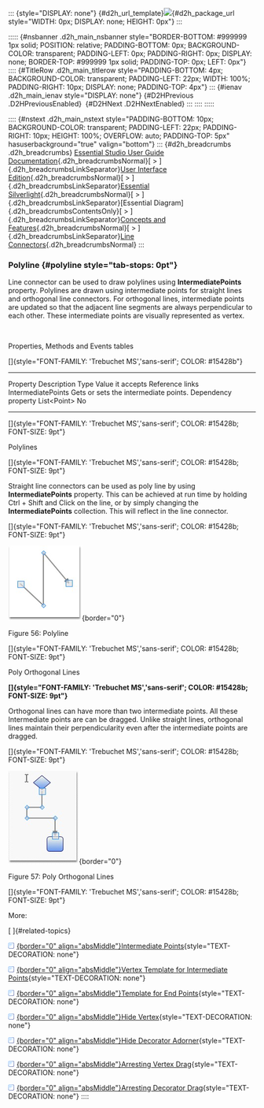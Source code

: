 ::: {style="DISPLAY: none"}
[](ms-xhelp:///?Id=d2h_url_template){#d2h_url_template}![](!package_url!){#d2h_package_url style="WIDTH: 0px; DISPLAY: none; HEIGHT: 0px"}
:::

::::: {#nsbanner .d2h_main_nsbanner style="BORDER-BOTTOM: #999999 1px solid; POSITION: relative; PADDING-BOTTOM: 0px; BACKGROUND-COLOR: transparent; PADDING-LEFT: 0px; PADDING-RIGHT: 0px; DISPLAY: none; BORDER-TOP: #999999 1px solid; PADDING-TOP: 0px; LEFT: 0px"}
:::: {#TitleRow .d2h_main_titlerow style="PADDING-BOTTOM: 4px; BACKGROUND-COLOR: transparent; PADDING-LEFT: 22px; WIDTH: 100%; PADDING-RIGHT: 10px; DISPLAY: none; PADDING-TOP: 4px"}
::: {#ienav .d2h_main_ienav style="DISPLAY: none"}
[](ms-xhelp:///?Id=59a0e694-8eab-46b3-9428-166ae18195d5){#D2HPrevious .D2HPreviousEnabled}  [](ms-xhelp:///?Id=e2036c16-3213-4dcf-9a4e-efed5df4b943){#D2HNext .D2HNextEnabled}
:::
::::
:::::

:::: {#nstext .d2h_main_nstext style="PADDING-BOTTOM: 10px; BACKGROUND-COLOR: transparent; PADDING-LEFT: 22px; PADDING-RIGHT: 10px; HEIGHT: 100%; OVERFLOW: auto; PADDING-TOP: 5px" hasuserbackground="true" valign="bottom"}
::: {#d2h_breadcrumbs .d2h_breadcrumbs}
[Essential Studio User Guide Documentation](ms-xhelp:///?Id=12457748-09e3-4d74-a240-8e049cedf030){.d2h_breadcrumbsNormal}[ \> ]{.d2h_breadcrumbsLinkSeparator}[User Interface Edition](ms-xhelp:///?Id=c29296b7-531c-413b-a0ec-488ca1f7f669){.d2h_breadcrumbsNormal}[ \> ]{.d2h_breadcrumbsLinkSeparator}[Essential Silverlight](ms-xhelp:///?Id=66221bd1-ba2e-43c2-94a7-618f50e01d24){.d2h_breadcrumbsNormal}[ \> ]{.d2h_breadcrumbsLinkSeparator}[Essential Diagram]{.d2h_breadcrumbsContentsOnly}[ \> ]{.d2h_breadcrumbsLinkSeparator}[Concepts and Features](ms-xhelp:///?Id=d592a058-dcc0-44a4-994e-e7901da8db52){.d2h_breadcrumbsNormal}[ \> ]{.d2h_breadcrumbsLinkSeparator}[Line Connectors](ms-xhelp:///?Id=c0725ce8-38f1-496a-8a8e-c6602250e6b6){.d2h_breadcrumbsNormal}
:::

### Polyline {#polyline style="tab-stops: 0pt"}

Line connector can be used to draw polylines using **IntermediatePoints** property. Polylines are drawn using intermediate points for straight lines and orthogonal line connectors. For orthogonal lines, intermediate points are updated so that the adjacent line segments are always perpendicular to each other. These intermediate points are visually represented as vertex.

 

Properties, Methods and Events tables

[]{style="FONT-FAMILY: 'Trebuchet MS','sans-serif'; COLOR: #15428b"} 

  -------------------- --------------------------------------- --------------------- ------------------ -----------------
  Property             Description                             Type                  Value it accepts   Reference links
  IntermediatePoints   Gets or sets the intermediate points.   Dependency property   List\<Point\>      No
  -------------------- --------------------------------------- --------------------- ------------------ -----------------

[]{style="FONT-FAMILY: 'Trebuchet MS','sans-serif'; COLOR: #15428b; FONT-SIZE: 9pt"} 

Polylines

[]{style="FONT-FAMILY: 'Trebuchet MS','sans-serif'; COLOR: #15428b; FONT-SIZE: 9pt"} 

Straight line connectors can be used as poly line by using **IntermediatePoints** property. This can be achieved at run time by holding Ctrl + Shift and Click on the line, or by simply changing the **IntermediatePoints** collection. This will reflect in the line connector.

[]{style="FONT-FAMILY: 'Trebuchet MS','sans-serif'; COLOR: #15428b; FONT-SIZE: 9pt"} 

![](ImagesExt/image62_64.jpg){border="0"}

Figure 56: Polyline

[]{style="FONT-FAMILY: 'Trebuchet MS','sans-serif'; COLOR: #15428b; FONT-SIZE: 9pt"} 

Poly Orthogonal Lines

**[]{style="FONT-FAMILY: 'Trebuchet MS','sans-serif'; COLOR: #15428b; FONT-SIZE: 9pt"}** 

Orthogonal lines can have more than two intermediate points. All these Intermediate points are can be dragged. Unlike straight lines, orthogonal lines maintain their perpendicularity even after the intermediate points are dragged.

[]{style="FONT-FAMILY: 'Trebuchet MS','sans-serif'; COLOR: #15428b; FONT-SIZE: 9pt"} 

![](ImagesExt/image62_65.jpg){border="0"}

Figure 57: Poly Orthogonal Lines

[]{style="FONT-FAMILY: 'Trebuchet MS','sans-serif'; COLOR: #15428b; FONT-SIZE: 9pt"} 

More:

[ ]{#related-topics}

[![](button.gif){border="0" align="absMiddle"}Intermediate Points](ms-xhelp:///?Id=568168ce-5521-4391-9ac0-024c0c48eecd){style="TEXT-DECORATION: none"}

[![](button.gif){border="0" align="absMiddle"}Vertex Template for Intermediate Points](ms-xhelp:///?Id=12b503e6-1c81-44da-8ee6-0a57acf54d94){style="TEXT-DECORATION: none"}

[![](button.gif){border="0" align="absMiddle"}Template for End Points](ms-xhelp:///?Id=0a8d8fdc-e14d-4a04-b016-7141826f4332){style="TEXT-DECORATION: none"}

[![](button.gif){border="0" align="absMiddle"}Hide Vertex](ms-xhelp:///?Id=9c69d010-af43-4957-9813-0acbc846310d){style="TEXT-DECORATION: none"}

[![](button.gif){border="0" align="absMiddle"}Hide Decorator Adorner](ms-xhelp:///?Id=2ce62341-3246-46c0-a43e-a0e0359d4bfd){style="TEXT-DECORATION: none"}

[![](button.gif){border="0" align="absMiddle"}Arresting Vertex Drag](ms-xhelp:///?Id=cdec6f87-1a2b-4d36-8161-5b2d63214b96){style="TEXT-DECORATION: none"}

[![](button.gif){border="0" align="absMiddle"}Arresting Decorator Drag](ms-xhelp:///?Id=e9d11c7c-8448-4150-b810-d8e309e7e02c){style="TEXT-DECORATION: none"}
::::
